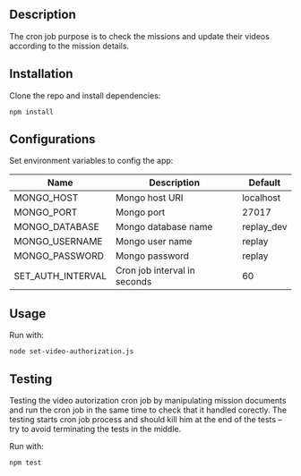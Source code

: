 ## Description
The cron job purpose is to check the missions and update their videos according to the mission details.

## Installation

Clone the repo and install dependencies:
```
npm install
```

## Configurations
Set environment variables to config the app:

| Name              | Description                  | Default    |
|-------------------|------------------------------|------------|
| MONGO_HOST        | Mongo host URI               | localhost  |
| MONGO_PORT        | Mongo port                   | 27017      |
| MONGO_DATABASE    | Mongo database name          | replay_dev |
| MONGO_USERNAME    | Mongo user name              | replay     |
| MONGO_PASSWORD    | Mongo password               | replay     |
| SET_AUTH_INTERVAL | Cron job interval in seconds | 60         |


## Usage
Run with:
```
node set-video-authorization.js
```

## Testing
Testing the video autorization cron job by manipulating mission documents and run the cron job in the same time to check that it handled corectly.
The testing starts cron job process and should kill him at the end of the tests – try to avoid terminating the tests in the middle.

Run with:
```
npm test
```
